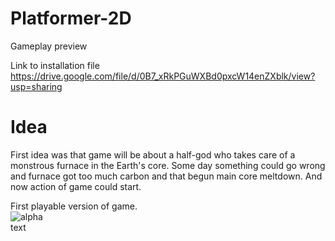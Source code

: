 # Platformer-2D
Gameplay preview

Link to installation file  
https://drive.google.com/file/d/0B7_xRkPGuWXBd0pxcW14enZXblk/view?usp=sharing  
# Idea
First idea was that game will be about a half-god who takes care of a monstrous furnace in the Earth's core.
Some day something could go wrong and furnace got too much carbon and that begun main core meltdown.
And now action of game could start.



First playable version of game.  
<img src="LoH alpha 0_0_0_1.gif" alt="alpha"><br>
text

